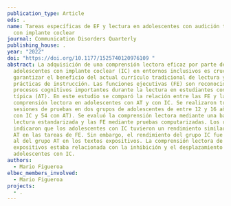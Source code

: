 ```yaml
---
publication_type: Article
eds: .
name: Tareas específicas de EF y lectura en adolescentes con audición típica o
  con implante coclear
journal: Communication Disorders Quarterly
publishing_house: .
year: "2022"
doi: "https://doi.org/10.1177/1525740120976109 "
abstract: La adquisición de una comprensión lectora eficaz por parte de los
  adolescentes con implante coclear (IC) en entornos inclusivos es crucial para
  garantizar el beneficio del actual currículo tradicional de lectura y de sus
  prácticas de instrucción. Las funciones ejecutivas (FE) son reconocidas como
  procesos cognitivos importantes durante la lectura en estudiantes con audición
  típica (AT). En este estudio se comparó la relación entre las FE y la
  comprensión lectora en adolescentes con AT y con IC. Se realizaron tres
  sesiones de pruebas en dos grupos de adolescentes de entre 12 y 16 años (36
  con IC y 54 con AT). Se evaluó la comprensión lectora mediante una batería de
  lectura estandarizada y las FE mediante pruebas computarizadas. Los resultados
  indicaron que los adolescentes con IC tuvieron un rendimiento similar al grupo
  AT en las tareas de FE. Sin embargo, el rendimiento del grupo IC fue inferior
  al del grupo AT en los textos expositivos. La comprensión lectora de textos
  expositivos estaba relacionada con la inhibición y el desplazamiento en
  adolescentes con IC.
authors:
  - Mario Figueroa
elbec_members_involved:
  - Mario Figueroa
projects:
  - .
---
```

